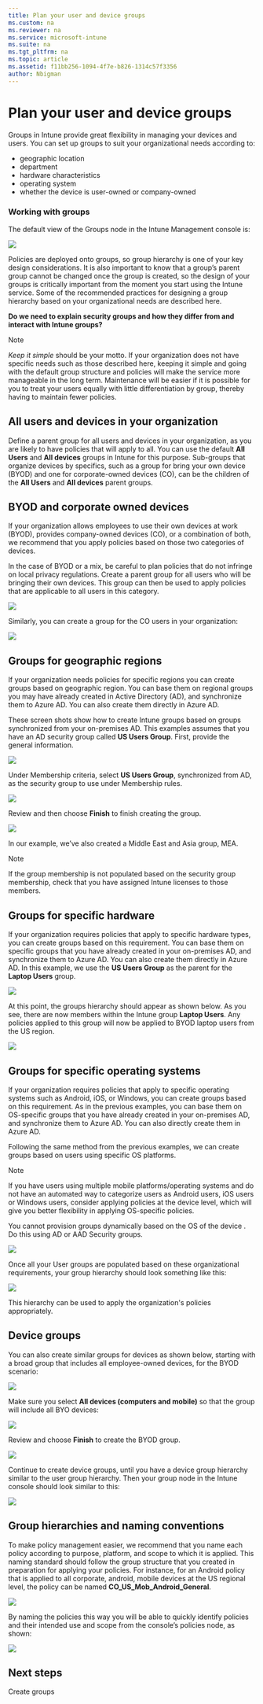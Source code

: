 ```yaml
---
title: Plan your user and device groups
ms.custom: na
ms.reviewer: na
ms.service: microsoft-intune
ms.suite: na
ms.tgt_pltfrm: na
ms.topic: article
ms.assetid: f11bb256-1094-4f7e-b826-1314c57f3356
author: Nbigman
---
```

# Plan your user and device groups
<!--Write concisely: Considered planning of your groups and policies will help you keep them organized and achieve the client behavior that you want. Here are some the recommended practices for organizing and managing your Intune policies and groups.

## Group basics-->
Groups in Intune provide great flexibility in managing your devices and users. You can set up groups to suit your organizational needs according to:


- geographic location
- department
- hardware characteristics
- operating system
- whether the device is user-owned or company-owned

<!-- Move to Next steps: More information on how to create and manage groups can be found in [Use groups to manage users and devices with Microsoft Intune](use-groups-to-manage-users-and-devices-with-microsoft-intune.md)-->

### Working with groups
The default view of the Groups node in the Intune Management console is:

![](../media/Group-planning/Intune_Planning_Groups_Default_small.png)

Policies are deployed onto groups, so group hierarchy is one of your key design considerations. It is also important to know that a group’s parent group cannot be changed once the group is created, so the design of your groups is critically important from the moment you start using the Intune service. Some of the recommended practices for designing a group hierarchy based on your organizational needs are  described here.

**Do we need to explain security groups and how they differ from and interact with Intune groups?**

> [!NOTE]
> *Keep it simple* should be your motto. If your organization does not have specific needs such as those described here, keeping it simple and going with the default group structure and policies will make the service more manageable in the long term. Maintenance will be easier if it is possible for you to treat your users equally with little differentiation by group,  thereby having to maintain  fewer policies.

## All users and devices in your organization
<!--You should have a parent group defined for all users and devices in your organization, as you are likely to have policies that will apply to all. This can be the default **All Users** and **All devices** groups in Intune. These groups can then be used to apply policies that are applicable to all users and devices within your organization. If you are creating BYOD (bring your own device), Corporate Owned (CO) groups, then those groups can be the children of the **All Users** and **All devices**  parent groups.-->

Define a parent group for all users and devices in your organization, as you are likely to have policies that will apply to all. You can use the default **All Users** and **All devices** groups in Intune for this purpose. Sub-groups that organize devices by specifics, such as a group for bring your own device (BYOD) and one for corporate-owned devices (CO), can be the children of the **All Users** and **All devices** parent groups.

## BYOD and corporate owned devices
If your organization allows employees to use their own devices at work (BYOD), provides company-owned devices (CO), or a combination of both, we recommend that you apply policies based on those two categories of devices.

In the case of BYOD or a mix, be careful to plan policies that do not infringe on local privacy regulations. <!-- I don't understand this sentence: This will also help employees understand the corporate management of their personal devices and may drive more towards application-level management rather than device-level management.--> Create a parent group for all users who will be bringing their own devices. This group can then be used to apply policies that are applicable to all users in this category.

![](./media/Group-planning/Intune_Planning_Groups_BYOD_small.png)

Similarly, you can create a group for the CO users in your organization:

![](./media/PlanDesign/Group-planning/Intune_Planning_Groups_BYOD_Hierachy_View_small.png)

## Groups for geographic regions
If your organization needs policies for specific regions you can create groups based on geographic region. <!--These groups could be centered on regional groups that you have already created in your on-premises Active Directory (AD), and synchronized to Azure AD (AAD) or created directly in AAD.--> You can base them on regional groups you may have already created in Active Directory (AD), and synchronize them to Azure AD. You can also create them directly in Azure AD.

These screen shots show how to create Intune groups based on groups synchronized from your on-premises AD. This examples assumes that you have an AD security group called **US Users Group**. First, provide the general information. <!-- probably should be numbered list; possibly candidate for animated .gif-->

![](./media/PlanDesign/Group-planning/Intune_Planning_Groups_AD_General_small.png)

Under Membership criteria, select **US Users Group**, synchronized from AD, as the security group to use under Membership rules.

![](./media/Group-planning/Intune_Planning_Groups_AD_Criteria_small.png)

Review and then choose **Finish** to finish creating the group.

![](./media/Group-planning/Intune_Planning_Groups_AD_Summary_small.png)

In our example, we’ve also created a Middle East and Asia group, MEA.

> [!NOTE]
> If the group membership is not populated based on the security group membership, check that you have assigned Intune licenses to those members.

## Groups for specific hardware
If your organization requires policies that apply to specific hardware types, you can create groups based on this requirement. You can base them on specific groups that you have already created in your on-premises AD, and synchronize them to Azure AD. You can also create them directly in Azure AD. In this example, we use the **US Users Group** as the parent for the **Laptop Users** group.

![](./media/Group-planning/Intune_Planning_Groups_Laptop_small.png)

At this point, the groups hierarchy should appear as shown below. As you see, there are now members within the Intune group **Laptop Users**. Any policies applied to this group will now be applied to BYOD laptop users from the US region.

![](./media/PlanDesign/Group-planning/Intune_Planning_Groups_Laptop_Hierarchy_small.png)

## Groups for specific operating systems
If your organization requires policies that apply to specific operating systems such as Android, iOS, or Windows, you can create groups based on this requirement. As in the previous examples, you can base them on OS-specific groups that you have already created in your on-premises AD, and synchronize them to Azure AD. You can also directly create them in Azure AD.

Following the same method from the previous examples, we can create groups based on users <!--devices?--> using specific OS platforms.

> [!NOTE]
> If you have users using multiple mobile platforms/operating systems and do not have an automated way to categorize users  as Android users, iOS users or Windows users, consider applying policies at the device level, which will give you better flexibility in applying OS-specific policies.
>
> You cannot provision groups dynamically based on the OS of the device . Do this using AD or AAD Security groups.

![](./media/Group-planning/Intune_Planning_Groups_OS_Hierachy_small.png)

Once all your User groups are populated based on these organizational requirements, your group hierarchy should look something like this:

![](./media/Group-planning/Intune_Planning_Groups_Midpoint_Hierachy_small.png)

This hierarchy can be used to apply the organization's policies appropriately.

## Device groups
You can also create similar groups for devices as shown below, starting with a broad group that includes all employee-owned devices, for the BYOD scenario:

![](./media/Group-planning/Intune_Planning_Groups_Device_General_small.png)

Make sure you select **All devices (computers and mobile)** so that the group will include all BYO devices:

![](./media/Group-planning/Intune_Planning_Groups_Device_Criteria_small.png)

Review and choose **Finish** to create the BYOD group.

![](./media/Group-planning/Intune_Planning_Groups_Device_Summary_small.png)

Continue to create device groups, until you have a device group hierarchy similar to the user group hierarchy. Then your group node in the Intune console should look similar to this:

![](./media/Group-planning/Intune_Groups_Hierarchy_Final_Small.png)

## Group hierarchies and naming conventions
To make policy management easier, we recommend that you name each policy according to  purpose, platform, and scope to which it is applied. This naming standard should follow the group structure that you created in preparation for applying your policies.
For instance, for an Android policy that is applied to all corporate, android, mobile devices at the US regional level, the policy can be named
**CO_US_Mob_Android_General**.

![](./media/Group-planning/Intune_planning_policy_android_small.png)

By naming the policies this way you will be able to quickly identify policies and their intended use and scope from the console’s policies node, as shown:

![](./media/Group-planning/Intune_planning_policy_view_small.png)

## Next steps
Create groups
